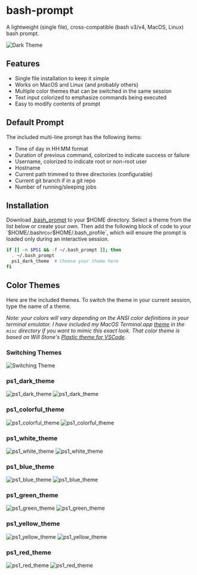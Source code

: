 # bash-prompt
A lightweight (single file), cross-compatible (bash v3/v4, MacOS, Linux) bash prompt.

![Dark Theme](images/dark_theme2.png)

## Features

* Single file installation to keep it simple
* Works on MacOS and Linux (and probably others)
* Multiple color themes that can be switched in the same session
* Text input colorized to emphasize commands being executed
* Easy to modify contents of prompt

## Default Prompt

The included multi-line prompt has the following items:

* Time of day in HH:MM format
* Duration of previous command, colorized to indicate success or failure
* Username, colorized to indicate root or non-root user
* Hostname
* Current path trimmed to three directories (configurable)
* Current git branch if in a git repo
* Number of running/sleeping jobs

## Installation

Download [.bash_prompt](https://github.com/pkazmier/bash-prompt/blob/master/.bash_prompt)
to your $HOME directory. Select a theme from the list below or create your own. Then add
the following block of code to your `$HOME/.bashrc` or `$HOME/.bash_profile`, which will 
ensure the prompt is loaded only during an interactive session.

```bash
if [[ -n $PS1 && -f ~/.bash_prompt ]]; then
  . ~/.bash_prompt
  ps1_dark_theme  # Choose your theme here
fi
```

## Color Themes

Here are the included themes. To switch the theme in your current session, type 
the name of a theme. 

*Note: your colors will vary depending on the ANSI color definitions in your terminal
emulator. I have included my MacOS Terminal.app [theme](misc/Plastic.terminal) in the
`misc` directory if you want to mimic this exact look. That color theme is based on
Will Stone's [Plastic theme for VSCode](https://will-stone.github.io/plastic/).*

### Switching Themes
![Switching Theme](images/theme_switching.png)

### ps1_dark_theme
![ps1_dark_theme](images/dark_theme2.png)
![ps1_dark_theme](images/dark_theme.png)

### ps1_colorful_theme
![ps1_colorful_theme](images/colorful_theme2.png)
![ps1_colorful_theme](images/colorful_theme.png)

### ps1_white_theme
![ps1_white_theme](images/white_theme2.png)
![ps1_white_theme](images/white_theme.png)

### ps1_blue_theme
![ps1_blue_theme](images/blue_theme2.png)
![ps1_blue_theme](images/blue_theme.png)

### ps1_green_theme
![ps1_green_theme](images/green_theme2.png)
![ps1_green_theme](images/green_theme.png)

### ps1_yellow_theme
![ps1_yellow_theme](images/yellow_theme2.png)
![ps1_yellow_theme](images/yellow_theme.png)

### ps1_red_theme
![ps1_red_theme](images/red_theme2.png)
![ps1_red_theme](images/red_theme.png)

